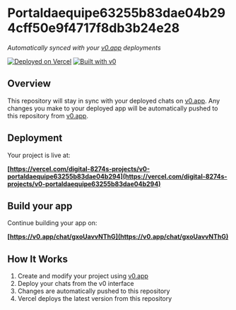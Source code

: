 # Portaldaequipe63255b83dae04b294cff50e9f4717f8db3b24e28

*Automatically synced with your [v0.app](https://v0.app) deployments*

[![Deployed on Vercel](https://img.shields.io/badge/Deployed%20on-Vercel-black?style=for-the-badge&logo=vercel)](https://vercel.com/digital-8274s-projects/v0-portaldaequipe63255b83dae04b294)
[![Built with v0](https://img.shields.io/badge/Built%20with-v0.app-black?style=for-the-badge)](https://v0.app/chat/gxoUavvNThG)

## Overview

This repository will stay in sync with your deployed chats on [v0.app](https://v0.app).
Any changes you make to your deployed app will be automatically pushed to this repository from [v0.app](https://v0.app).

## Deployment

Your project is live at:

**[https://vercel.com/digital-8274s-projects/v0-portaldaequipe63255b83dae04b294](https://vercel.com/digital-8274s-projects/v0-portaldaequipe63255b83dae04b294)**

## Build your app

Continue building your app on:

**[https://v0.app/chat/gxoUavvNThG](https://v0.app/chat/gxoUavvNThG)**

## How It Works

1. Create and modify your project using [v0.app](https://v0.app)
2. Deploy your chats from the v0 interface
3. Changes are automatically pushed to this repository
4. Vercel deploys the latest version from this repository